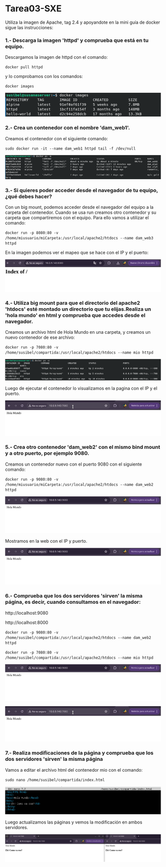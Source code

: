 # Tarea03-SXE

Utiliza la imagen de Apache, tag 2.4 y apoyandote en la mini guía de docker sigue las instrucciones:

### 1.- Descarga la imagen 'httpd' y comprueba que está en tu equipo.
Descargamos la imagen de httpd con el comando:

``docker pull httpd``

y lo comprobamos con los comandos:

``docker images``

![punto1](Imagenes-Tarea03/punto1.png)

### 2.- Crea un contenedor con el nombre 'dam_web1'.
Creamos el contenedor con el siguiente comando:

``sudo docker run -it --name dam_web1 httpd tail -f /dev/null``

![punto2](Imagenes-Tarea03/punto2.png)


### 3.- Si quieres poder acceder desde el navegador de tu equipo, ¿qué debes hacer?
Con un big mount, podemos acceder desde el navegador del equipo a la carpeta del contenedor. Cuando se usa run creamos otro contenedor y su carpeta que compartiremos con el equipo. 
Para ello vamos a utilizar el comando:

``docker run -p 8080:80 -v /home/miusuario/miCarpeta:/usr/local/apache2/htdocs --name dam_web3 httpd``

En la imagen podemos ver el mapeo que se hace con el IP y el puerto:

![punto3](Imagenes-Tarea03/punto3.png)


### 4.- Utiliza big mount para que el directorio del apache2 'htdocs' esté montado un directorio que tu elijas.Realiza un 'hola mundo' en html y comprueba que accedes desde el navegador.
Creamos un archivo html de Hola Mundo en una carpeta, y creamos  un nuevo contenedor de ese archivo:


``docker run -p 7080:80 -v /home/susibel/compartida:/usr/local/apache2/htdocs --name mio httpd``


![punto4.1](Imagenes-Tarea03/punto4_1.png)


Luego de ejecutar el contenedor lo visualizamos en la pagina con el IP y el puerto.


![punto4.3](Imagenes-Tarea03/Punto4_3.png)


### 5.- Crea otro contenedor 'dam_web2' con el mismo bind mount y a otro puerto, por ejemplo 9080.
Creamos un contenedor nuevo con el puerto 9080 con el siguiente comando:


``docker run -p 9080:80 -v /home/miusuario/miCarpeta:/usr/local/apache2/htdocs --name dam_web2 httpd``


![punto5](Imagenes-Tarea03/punto5.png)


Mostramos en la web con el IP y puerto.


![punto5.1](Imagenes-Tarea03/punto5.png)


### 6.- Comprueba que los dos servidores 'sirven' la misma página, es decir, cuando consultamos en el navegador:
http://localhost:9080 

http://localhost:8000

``docker run -p 9080:80 -v /home/susibel/compartida:/usr/local/apache2/htdocs --name dam_web2 httpd``

``docker run -p 7080:80 -v /home/susibel/compartida:/usr/local/apache2/htdocs --name mio httpd``

![punto6.1](Imagenes-Tarea03/punto5.png)

![punto6.2](Imagenes-Tarea03/Punto4_3.png)


### 7.- Realiza modificaciones de la página y comprueba que los dos servidores 'sirven' la misma página
Vamos a editar el archivo html del contenedor mio con el comando:

``sudo nano /home/susibel/compartida/index.html``

![punto7.1](Imagenes-Tarea03/punto7_!.png)

Luego actualizamos las páginas y vemos la modificación en ambos servidores. 

![punto5.2](Imagenes-Tarea03/punto7_2.png)

